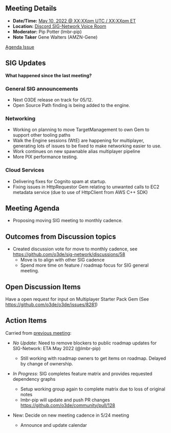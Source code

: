 ## Meeting Details

- **Date/Time:** [May 10, 2022 @ XX:XXpm UTC / XX:XXpm ET](https://lists.o3de.org/g/o3de-calendar/viewevent?repeatid=39350&eventid=1305634&calstart=2022-05-10)
- **Location:** [Discord SIG-Network Voice Room](https://discord.gg/62nq7HP5mP)
- **Moderator:** Pip Potter (lmbr-pip)
- **Note Taker** Gene Walters (AMZN-Gene)

[Agenda Issue](https://github.com/o3de/sig-network/issues/56)

## SIG Updates

**What happened since the last meeting?**

### General SIG announcements
* Next O3DE release on track for 05/12.
* Open Source Path finding is being added to the engine.

### Networking
* Working on planning to move TargetManagement to own Gem to support other tooling paths
* Walk the Engine sessions (WtE) are happening for multiplayer, generating lots of issues to be fixed to make networking easier to use.
* Work continues on new spawnable alias multiplayer pipeline
* More PIX performance testing.

### Cloud Services
* Delivering fixes for Cognito spam at startup.
* Fixing issues in HttpRequestor Gem relating to unwanted calls to EC2 metadata service (due to use of HttpClient from AWS C++ SDK)

## Meeting Agenda
* Proposing moving SIG meeting to monthly cadence.

## Outcomes from Discussion topics
* Created discussion vote for move to monthly cadence, see https://github.com/o3de/sig-network/discussions/58
   * Move is to align with other SIG cadence
   * Spend more time on feature / roadmap focus for SIG general meeting.

## Open Discussion Items
Have a open request for input on Multiplayer Starter Pack Gem (See https://github.com/o3de/o3de/issues/8281)

## Action Items
Carried from [previous meeting](https://github.com/o3de/sig-network/blob/main/meetings/notes/sig-meeting-20220412.md):
* _No Update_: Need to remove blockers to public roadmap updates for SIG-Network: ETA May 2022 (@lmbr-pip)
     * Still working with roadmap owners to get items on roadmap. Delayed by change of ownership.
* _In Progress_: SIG completes feature matrix and provides requested dependency graphs
    * Setup working group again to complete matrix due to loss of original notes
    * lmbr-pip will update and push PR changes https://github.com/o3de/community/pull/128

* New: Decide on new meeting cadence in 5/24 meeting 
     * Announce and update calendar 

